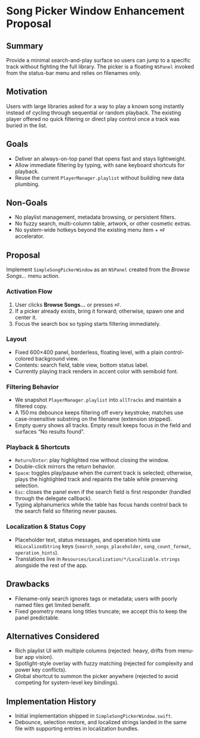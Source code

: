 # Song Picker Window Enhancement Proposal

## Summary

Provide a minimal search-and-play surface so users can jump to a specific track without fighting the full library. The picker is a floating `NSPanel` invoked from the status-bar menu and relies on filenames only.

## Motivation

Users with large libraries asked for a way to play a known song instantly instead of cycling through sequential or random playback. The existing player offered no quick filtering or direct play control once a track was buried in the list.

## Goals

- Deliver an always-on-top panel that opens fast and stays lightweight.
- Allow immediate filtering by typing, with sane keyboard shortcuts for playback.
- Reuse the current `PlayerManager.playlist` without building new data plumbing.

## Non-Goals

- No playlist management, metadata browsing, or persistent filters.
- No fuzzy search, multi-column table, artwork, or other cosmetic extras.
- No system-wide hotkeys beyond the existing menu item + `⌘F` accelerator.

## Proposal

Implement `SimpleSongPickerWindow` as an `NSPanel` created from the _Browse Songs…_ menu action.

### Activation Flow

1. User clicks **Browse Songs…** or presses `⌘F`.
2. If a picker already exists, bring it forward; otherwise, spawn one and center it.
3. Focus the search box so typing starts filtering immediately.

### Layout

- Fixed 600×400 panel, borderless, floating level, with a plain control-colored background view.
- Contents: search field, table view, bottom status label.
- Currently playing track renders in accent color with semibold font.

### Filtering Behavior

- We snapshot `PlayerManager.playlist` into `allTracks` and maintain a filtered copy.
- A 150 ms debounce keeps filtering off every keystroke; matches use case-insensitive substring on the filename (extension stripped).
- Empty query shows all tracks. Empty result keeps focus in the field and surfaces “No results found”.

### Playback & Shortcuts

- `Return`/`Enter`: play highlighted row without closing the window.
- Double-click mirrors the return behavior.
- `Space`: toggles play/pause when the current track is selected; otherwise, plays the highlighted track and repaints the table while preserving selection.
- `Esc`: closes the panel even if the search field is first responder (handled through the delegate callback).
- Typing alphanumerics while the table has focus hands control back to the search field so filtering never pauses.

### Localization & Status Copy

- Placeholder text, status messages, and operation hints use `NSLocalizedString` keys (`search_songs_placeholder`, `song_count_format`, `operation_hints`).
- Translations live in `Resources/Localization/*/Localizable.strings` alongside the rest of the app.

## Drawbacks

- Filename-only search ignores tags or metadata; users with poorly named files get limited benefit.
- Fixed geometry means long titles truncate; we accept this to keep the panel predictable.

## Alternatives Considered

- Rich playlist UI with multiple columns (rejected: heavy, drifts from menu-bar app vision).
- Spotlight-style overlay with fuzzy matching (rejected for complexity and power key conflicts).
- Global shortcut to summon the picker anywhere (rejected to avoid competing for system-level key bindings).

## Implementation History

- Initial implementation shipped in `SimpleSongPickerWindow.swift`.
- Debounce, selection restore, and localized strings landed in the same file with supporting entries in localization bundles.
